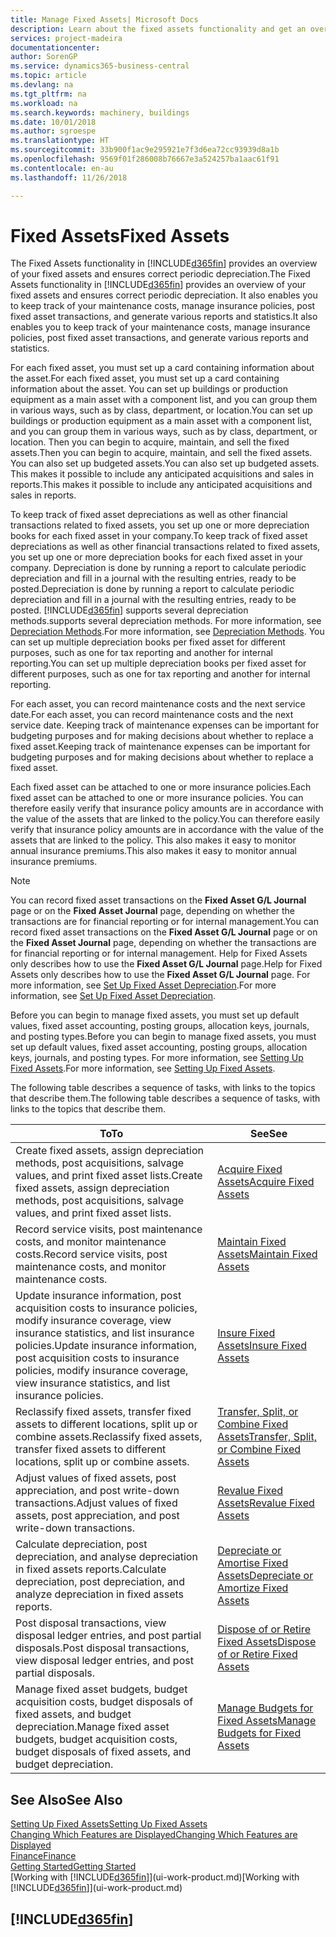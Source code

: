 ```yaml
---
title: Manage Fixed Assets| Microsoft Docs
description: Learn about the fixed assets functionality and get an overview of how to work with fixed assets.
services: project-madeira
documentationcenter: 
author: SorenGP
ms.service: dynamics365-business-central
ms.topic: article
ms.devlang: na
ms.tgt_pltfrm: na
ms.workload: na
ms.search.keywords: machinery, buildings
ms.date: 10/01/2018
ms.author: sgroespe
ms.translationtype: HT
ms.sourcegitcommit: 33b900f1ac9e295921e7f3d6ea72cc93939d8a1b
ms.openlocfilehash: 9569f01f286008b76667e3a524257ba1aac61f91
ms.contentlocale: en-au
ms.lasthandoff: 11/26/2018

---
```

# <a name="fixed-assets"></a><span data-ttu-id="928aa-103">Fixed Assets</span><span class="sxs-lookup"><span data-stu-id="928aa-103">Fixed Assets</span></span>
<span data-ttu-id="928aa-104">The Fixed Assets functionality in [!INCLUDE[d365fin](includes/d365fin_md.md)] provides an overview of your fixed assets and ensures correct periodic depreciation.</span><span class="sxs-lookup"><span data-stu-id="928aa-104">The Fixed Assets functionality in [!INCLUDE[d365fin](includes/d365fin_md.md)] provides an overview of your fixed assets and ensures correct periodic depreciation.</span></span> <span data-ttu-id="928aa-105">It also enables you to keep track of your maintenance costs, manage insurance policies, post fixed asset transactions, and generate various reports and statistics.</span><span class="sxs-lookup"><span data-stu-id="928aa-105">It also enables you to keep track of your maintenance costs, manage insurance policies, post fixed asset transactions, and generate various reports and statistics.</span></span>

<span data-ttu-id="928aa-106">For each fixed asset, you must set up a card containing information about the asset.</span><span class="sxs-lookup"><span data-stu-id="928aa-106">For each fixed asset, you must set up a card containing information about the asset.</span></span> <span data-ttu-id="928aa-107">You can set up buildings or production equipment as a main asset with a component list, and you can group them in various ways, such as by class, department, or location.</span><span class="sxs-lookup"><span data-stu-id="928aa-107">You can set up buildings or production equipment as a main asset with a component list, and you can group them in various ways, such as by class, department, or location.</span></span> <span data-ttu-id="928aa-108">Then you can begin to acquire, maintain, and sell the fixed assets.</span><span class="sxs-lookup"><span data-stu-id="928aa-108">Then you can begin to acquire, maintain, and sell the fixed assets.</span></span> <span data-ttu-id="928aa-109">You can also set up budgeted assets.</span><span class="sxs-lookup"><span data-stu-id="928aa-109">You can also set up budgeted assets.</span></span> <span data-ttu-id="928aa-110">This makes it possible to include any anticipated acquisitions and sales in reports.</span><span class="sxs-lookup"><span data-stu-id="928aa-110">This makes it possible to include any anticipated acquisitions and sales in reports.</span></span>

<span data-ttu-id="928aa-111">To keep track of fixed asset depreciations as well as other financial transactions related to fixed assets, you set up one or more depreciation books for each fixed asset in your company.</span><span class="sxs-lookup"><span data-stu-id="928aa-111">To keep track of fixed asset depreciations as well as other financial transactions related to fixed assets, you set up one or more depreciation books for each fixed asset in your company.</span></span> <span data-ttu-id="928aa-112">Depreciation is done by running a report to calculate periodic depreciation and fill in a journal with the resulting entries, ready to be posted.</span><span class="sxs-lookup"><span data-stu-id="928aa-112">Depreciation is done by running a report to calculate periodic depreciation and fill in a journal with the resulting entries, ready to be posted.</span></span> [!INCLUDE[d365fin](includes/d365fin_md.md)] <span data-ttu-id="928aa-113">supports several depreciation methods.</span><span class="sxs-lookup"><span data-stu-id="928aa-113">supports several depreciation methods.</span></span> <span data-ttu-id="928aa-114">For more information, see [Depreciation Methods](fa-depreciation-methods.md).</span><span class="sxs-lookup"><span data-stu-id="928aa-114">For more information, see [Depreciation Methods](fa-depreciation-methods.md).</span></span> <span data-ttu-id="928aa-115">You can set up multiple depreciation books per fixed asset for different purposes, such as one for tax reporting and another for internal reporting.</span><span class="sxs-lookup"><span data-stu-id="928aa-115">You can set up multiple depreciation books per fixed asset for different purposes, such as one for tax reporting and another for internal reporting.</span></span>

<span data-ttu-id="928aa-116">For each asset, you can record maintenance costs and the next service date.</span><span class="sxs-lookup"><span data-stu-id="928aa-116">For each asset, you can record maintenance costs and the next service date.</span></span> <span data-ttu-id="928aa-117">Keeping track of maintenance expenses can be important for budgeting purposes and for making decisions about whether to replace a fixed asset.</span><span class="sxs-lookup"><span data-stu-id="928aa-117">Keeping track of maintenance expenses can be important for budgeting purposes and for making decisions about whether to replace a fixed asset.</span></span>

<span data-ttu-id="928aa-118">Each fixed asset can be attached to one or more insurance policies.</span><span class="sxs-lookup"><span data-stu-id="928aa-118">Each fixed asset can be attached to one or more insurance policies.</span></span> <span data-ttu-id="928aa-119">You can therefore easily verify that insurance policy amounts are in accordance with the value of the assets that are linked to the policy.</span><span class="sxs-lookup"><span data-stu-id="928aa-119">You can therefore easily verify that insurance policy amounts are in accordance with the value of the assets that are linked to the policy.</span></span> <span data-ttu-id="928aa-120">This also makes it easy to monitor annual insurance premiums.</span><span class="sxs-lookup"><span data-stu-id="928aa-120">This also makes it easy to monitor annual insurance premiums.</span></span>

> [!NOTE]  
>   <span data-ttu-id="928aa-121">You can record fixed asset transactions on the **Fixed Asset G/L Journal** page or on the **Fixed Asset Journal** page, depending on whether the transactions are for financial reporting or for internal management.</span><span class="sxs-lookup"><span data-stu-id="928aa-121">You can record fixed asset transactions on the **Fixed Asset G/L Journal** page or on the **Fixed Asset Journal** page, depending on whether the transactions are for financial reporting or for internal management.</span></span> <span data-ttu-id="928aa-122">Help for Fixed Assets only describes how to use the **Fixed Asset G/L Journal** page.</span><span class="sxs-lookup"><span data-stu-id="928aa-122">Help for Fixed Assets only describes how to use the **Fixed Asset G/L Journal** page.</span></span> <span data-ttu-id="928aa-123">For more information, see [Set Up Fixed Asset Depreciation](fa-how-setup-depreciation.md).</span><span class="sxs-lookup"><span data-stu-id="928aa-123">For more information, see [Set Up Fixed Asset Depreciation](fa-how-setup-depreciation.md).</span></span>

<span data-ttu-id="928aa-124">Before you can begin to manage fixed assets, you must set up default values, fixed asset accounting, posting groups, allocation keys, journals, and posting types.</span><span class="sxs-lookup"><span data-stu-id="928aa-124">Before you can begin to manage fixed assets, you must set up default values, fixed asset accounting, posting groups, allocation keys, journals, and posting types.</span></span> <span data-ttu-id="928aa-125">For more information, see [Setting Up Fixed Assets](fa-setup.md).</span><span class="sxs-lookup"><span data-stu-id="928aa-125">For more information, see [Setting Up Fixed Assets](fa-setup.md).</span></span>

<span data-ttu-id="928aa-126">The following table describes a sequence of tasks, with links to the topics that describe them.</span><span class="sxs-lookup"><span data-stu-id="928aa-126">The following table describes a sequence of tasks, with links to the topics that describe them.</span></span>

| <span data-ttu-id="928aa-127">To</span><span class="sxs-lookup"><span data-stu-id="928aa-127">To</span></span> | <span data-ttu-id="928aa-128">See</span><span class="sxs-lookup"><span data-stu-id="928aa-128">See</span></span> |
| --- | --- |
| <span data-ttu-id="928aa-129">Create fixed assets, assign depreciation methods, post acquisitions, salvage values, and print fixed asset lists.</span><span class="sxs-lookup"><span data-stu-id="928aa-129">Create fixed assets, assign depreciation methods, post acquisitions, salvage values, and print fixed asset lists.</span></span> |[<span data-ttu-id="928aa-130">Acquire Fixed Assets</span><span class="sxs-lookup"><span data-stu-id="928aa-130">Acquire Fixed Assets</span></span>](fa-how-acquire.md) |
| <span data-ttu-id="928aa-131">Record service visits, post maintenance costs, and monitor maintenance costs.</span><span class="sxs-lookup"><span data-stu-id="928aa-131">Record service visits, post maintenance costs, and monitor maintenance costs.</span></span> |[<span data-ttu-id="928aa-132">Maintain Fixed Assets</span><span class="sxs-lookup"><span data-stu-id="928aa-132">Maintain Fixed Assets</span></span>](fa-how-maintain.md) |
| <span data-ttu-id="928aa-133">Update insurance information, post acquisition costs to insurance policies, modify insurance coverage, view insurance statistics, and list insurance policies.</span><span class="sxs-lookup"><span data-stu-id="928aa-133">Update insurance information, post acquisition costs to insurance policies, modify insurance coverage, view insurance statistics, and list insurance policies.</span></span> |[<span data-ttu-id="928aa-134">Insure Fixed Assets</span><span class="sxs-lookup"><span data-stu-id="928aa-134">Insure Fixed Assets</span></span>](fa-how-insure.md) |
| <span data-ttu-id="928aa-135">Reclassify fixed assets, transfer fixed assets to different locations, split up or combine assets.</span><span class="sxs-lookup"><span data-stu-id="928aa-135">Reclassify fixed assets, transfer fixed assets to different locations, split up or combine assets.</span></span> |[<span data-ttu-id="928aa-136">Transfer, Split, or Combine Fixed Assets</span><span class="sxs-lookup"><span data-stu-id="928aa-136">Transfer, Split, or Combine Fixed Assets</span></span>](fa-how-trans-split-combine.md) |
| <span data-ttu-id="928aa-137">Adjust values of fixed assets, post appreciation, and post write-down transactions.</span><span class="sxs-lookup"><span data-stu-id="928aa-137">Adjust values of fixed assets, post appreciation, and post write-down transactions.</span></span> |[<span data-ttu-id="928aa-138">Revalue Fixed Assets</span><span class="sxs-lookup"><span data-stu-id="928aa-138">Revalue Fixed Assets</span></span>](fa-how-revalue.md) |
| <span data-ttu-id="928aa-139">Calculate depreciation, post depreciation, and analyse depreciation in fixed assets reports.</span><span class="sxs-lookup"><span data-stu-id="928aa-139">Calculate depreciation, post depreciation, and  analyze depreciation in fixed assets reports.</span></span> |[<span data-ttu-id="928aa-140">Depreciate or Amortise Fixed Assets</span><span class="sxs-lookup"><span data-stu-id="928aa-140">Depreciate or Amortize Fixed Assets</span></span>](fa-how-depreciate-amortize.md) |
| <span data-ttu-id="928aa-141">Post disposal transactions, view disposal ledger entries, and post partial disposals.</span><span class="sxs-lookup"><span data-stu-id="928aa-141">Post disposal transactions, view disposal ledger entries, and post partial disposals.</span></span> |[<span data-ttu-id="928aa-142">Dispose of or Retire Fixed Assets</span><span class="sxs-lookup"><span data-stu-id="928aa-142">Dispose of or Retire Fixed Assets</span></span>](fa-how-dispose-retire.md) |
| <span data-ttu-id="928aa-143">Manage fixed asset budgets, budget acquisition costs, budget disposals of fixed assets, and budget depreciation.</span><span class="sxs-lookup"><span data-stu-id="928aa-143">Manage fixed asset budgets, budget acquisition costs, budget disposals of fixed assets, and budget depreciation.</span></span> |[<span data-ttu-id="928aa-144">Manage Budgets for Fixed Assets</span><span class="sxs-lookup"><span data-stu-id="928aa-144">Manage Budgets for Fixed Assets</span></span>](fa-how-manage-budgets.md) |

## <a name="see-also"></a><span data-ttu-id="928aa-145">See Also</span><span class="sxs-lookup"><span data-stu-id="928aa-145">See Also</span></span>
[<span data-ttu-id="928aa-146">Setting Up Fixed Assets</span><span class="sxs-lookup"><span data-stu-id="928aa-146">Setting Up Fixed Assets</span></span>](fa-setup.md)  
[<span data-ttu-id="928aa-147">Changing Which Features are Displayed</span><span class="sxs-lookup"><span data-stu-id="928aa-147">Changing Which Features are Displayed</span></span>](ui-experiences.md)  
[<span data-ttu-id="928aa-148">Finance</span><span class="sxs-lookup"><span data-stu-id="928aa-148">Finance</span></span>](finance.md)  
[<span data-ttu-id="928aa-149">Getting Started</span><span class="sxs-lookup"><span data-stu-id="928aa-149">Getting Started</span></span>](product-get-started.md)  
<span data-ttu-id="928aa-150">[Working with [!INCLUDE[d365fin](includes/d365fin_md.md)]](ui-work-product.md)</span><span class="sxs-lookup"><span data-stu-id="928aa-150">[Working with [!INCLUDE[d365fin](includes/d365fin_md.md)]](ui-work-product.md)</span></span>

## [!INCLUDE[d365fin](includes/free_trial_md.md)]  
 

